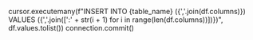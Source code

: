 cursor.executemany(f"INSERT INTO {table_name} ({','.join(df.columns)}) VALUES ({','.join([':' + str(i + 1) for i in range(len(df.columns))])})", df.values.tolist())
connection.commit()
